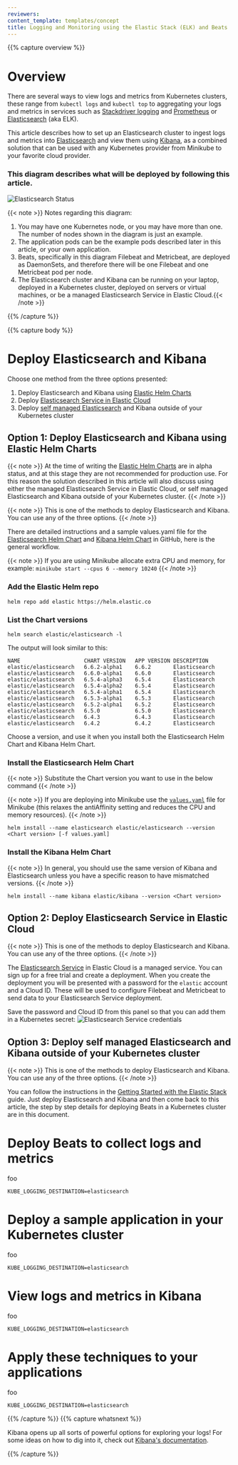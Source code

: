 ```yaml
---
reviewers:
content_template: templates/concept
title: Logging and Monitoring using the Elastic Stack (ELK) and Beats
---
```


{{% capture overview %}}

# Overview
There are several ways to view logs and metrics from Kubernetes clusters, these range from
`kubectl logs` and `kubectl top` to aggregating your logs and metrics in services such as
[Stackdriver logging](https://cloud.google.com/logging/) and [Prometheus](https://prometheus.io/)
or [Elasticsearch](https://www.elastic.co/solutions/logging) (aka ELK).

This article describes how to set up an Elasticsearch cluster to ingest logs and metrics into
[Elasticsearch](https://www.elastic.co/products/elasticsearch) and view
them using [Kibana](https://www.elastic.co/products/kibana), as a combined
solution that can be used with any Kubernetes provider from Minikube to your favorite cloud provider.

### This diagram describes what will be deployed by following this article.  

![Elasticsearch Status](/images/docs/k8s-nodes-elastic.png)

{{< note >}}
Notes regarding this diagram:

1. You may have one Kubernetes node, or you may have more than one.  The number of nodes shown in the diagram is just an example.
1. The application pods can be the example pods described later in this article, or your own application.
1. Beats, specifically in this diagram Filebeat and Metricbeat, are deployed as DaemonSets, and therefore there will be one Filebeat and one Metricbeat pod per node.
1. The Elasticsearch cluster and Kibana can be running on your laptop, deployed in a Kubernetes cluster, deployed on servers or virtual machines, or be a managed Elasticsearch Service in Elastic Cloud.{{< /note >}}

{{% /capture %}}

{{% capture body %}}

# Deploy Elasticsearch and Kibana

Choose one method from the three options presented:

1. Deploy Elasticsearch and Kibana using [Elastic Helm Charts](https://github.com/elastic/helm-charts)
1. Deploy [Elasticsearch Service in Elastic Cloud](https://cloud.elastic.co/)
1. Deploy [self managed Elasticsearch](https://www.elastic.co/guide/en/elastic-stack-get-started/current/get-started-elastic-stack.html) and Kibana outside of your Kubernetes cluster

## Option 1: Deploy Elasticsearch and Kibana using Elastic Helm Charts
{{< note >}}
At the time of writing the [Elastic Helm Charts](https://github.com/elastic/helm-charts) are in alpha status,
and at this stage they are not recommended for production use. For this reason the solution described in this
article will also discuss using either the managed Elasticsearch Service in Elastic Cloud, or self managed
Elasticsearch and Kibana outside of your Kubernetes cluster.
{{< /note >}}

{{< note >}}
This is one of the methods to deploy Elasticsearch and Kibana.  You can use any of the three options.
{{< /note >}}

There are detailed instructions and a sample values.yaml file for the [Elasticsearch Helm Chart](https://github.com/elastic/helm-charts/tree/master/elasticsearch) and [Kibana Helm Chart](https://github.com/elastic/helm-charts/tree/master/kibana) in GitHub, here is the general workflow.

{{< note >}}
If you are using Minikube allocate extra CPU and memory, for example: `minikube start --cpus 6 --memory 10240`
{{< /note >}}

### Add the Elastic Helm repo

```shell
helm repo add elastic https://helm.elastic.co
```
### List the Chart versions

```shell
helm search elastic/elasticsearch -l
```
The output will look similar to this:
```
NAME                 	CHART VERSION	APP VERSION	DESCRIPTION  
elastic/elasticsearch	6.6.2-alpha1 	6.6.2      	Elasticsearch
elastic/elasticsearch	6.6.0-alpha1 	6.6.0      	Elasticsearch
elastic/elasticsearch	6.5.4-alpha3 	6.5.4      	Elasticsearch
elastic/elasticsearch	6.5.4-alpha2 	6.5.4      	Elasticsearch
elastic/elasticsearch	6.5.4-alpha1 	6.5.4      	Elasticsearch
elastic/elasticsearch	6.5.3-alpha1 	6.5.3      	Elasticsearch
elastic/elasticsearch	6.5.2-alpha1 	6.5.2      	Elasticsearch
elastic/elasticsearch	6.5.0        	6.5.0      	Elasticsearch
elastic/elasticsearch	6.4.3        	6.4.3      	Elasticsearch
elastic/elasticsearch	6.4.2        	6.4.2      	Elasticsearch
```

Choose a version, and use it when you install both the Elasticsearch Helm Chart and Kibana Helm Chart.

### Install the Elasticsearch Helm Chart

{{< note >}}
Substitute the Chart version you want to use in the below command
{{< /note >}}

{{< note >}}
If you are deploying into Minikube use the [`values.yaml`](https://github.com/elastic/helm-charts/blob/master/elasticsearch/examples/minikube/values.yaml) file for Minikube (this relaxes the antiAffinity setting and reduces the CPU and memory resources).
{{< /note >}}

```shell
helm install --name elasticsearch elastic/elasticsearch --version <Chart version> [-f values.yaml]
```

### Install the Kibana Helm Chart
{{< note >}}
In general, you should use the same version of Kibana and Elasticsearch unless you have a specific reason to have mismatched versions.
{{< /note >}}

```shell
helm install --name kibana elastic/kibana --version <Chart version>
```

## Option 2: Deploy Elasticsearch Service in Elastic Cloud
{{< note >}}
This is one of the methods to deploy Elasticsearch and Kibana.  You can use any of the three options.
{{< /note >}}

The [Elasticsearch Service](https://www.elastic.co/cloud/elasticsearch-service/signup) in Elastic Cloud is a managed service.  You can sign up for a free trial and create a deployment.  When you create the deployment you will be presented with a password for the `elastic` account and a Cloud ID.  These will be used to configure Filebeat and Metricbeat to send data to your Elasticsearch Service deployment.

Save the password and Cloud ID from this panel so that you can add them in a Kubernetes secret:
![Elasticsearch Service credentials](/images/docs/elasticsearch-service-credentials.png)

## Option 3: Deploy self managed Elasticsearch and Kibana outside of your Kubernetes cluster
{{< note >}}
This is one of the methods to deploy Elasticsearch and Kibana.  You can use any of the three options.
{{< /note >}}

You can follow the instructions in the [Getting Started with the Elastic Stack](https://www.elastic.co/guide/en/elastic-stack-get-started/current/get-started-elastic-stack.html)
 guide.  Just deploy Elasticsearch and Kibana and then come back to this article, the step by step details for deploying Beats in a Kubernetes cluster are in this document.


# Deploy Beats to collect logs and metrics
foo
```shell
KUBE_LOGGING_DESTINATION=elasticsearch
```

# Deploy a sample application in your Kubernetes cluster
foo
```shell
KUBE_LOGGING_DESTINATION=elasticsearch
```

# View logs and metrics in Kibana
foo
```shell
KUBE_LOGGING_DESTINATION=elasticsearch
```

# Apply these techniques to your applications
foo
```shell
KUBE_LOGGING_DESTINATION=elasticsearch
```

{{% /capture %}}
{{% capture whatsnext %}}

Kibana opens up all sorts of powerful options for exploring your logs! For some
ideas on how to dig into it, check out [Kibana's documentation](https://www.elastic.co/guide/en/kibana/current/discover.html).

{{% /capture %}}
